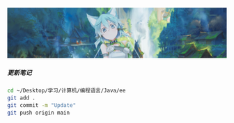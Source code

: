![sinon_1](../Source/attachments/sinon_2.png)
##### 更新笔记
```zsh
cd ~/Desktop/学习/计算机/编程语言/Java/ee 
git add .
git commit -m "Update"
git push origin main
```